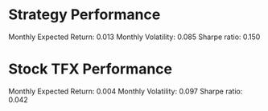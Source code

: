 # Strategy Performance
Monthly Expected Return: 0.013
Monthly Volatility: 0.085
Sharpe ratio: 0.150
# Stock TFX Performance
Monthly Expected Return: 0.004
Monthly Volatility: 0.097
Sharpe ratio: 0.042
